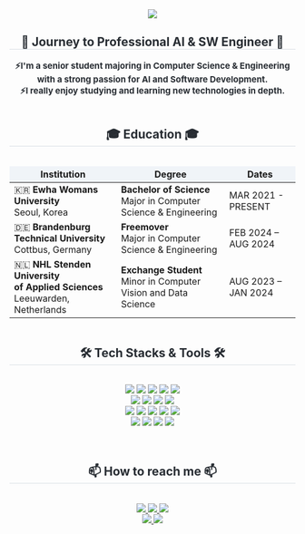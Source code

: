 <div align= "center">
    <img src="https://capsule-render.vercel.app/api?type=waving&color=0:d2ff70,100:b8e0ff&height=180&text=Hi,%20there!%20Welcome%20to%20Daye's%20Github👋&animation=&fontColor=000000&fontSize=40" />
</div>    

<div align="center">
    <h2 style="border-bottom: 1px solid #d8dee4; color: #282d33;">🌱 Journey to Professional AI & SW Engineer 🌱</h2>
    <div style="font-weight: 700; font-size: 15px; text-align: center; color: #282d33;">
        ⚡I'm a senior student majoring in Computer Science & Engineering<br>
        with a strong passion for AI and Software Development.<br>
        ⚡I really enjoy studying and learning new technologies in depth.<br>
    <br>
    </div>
</div>

<div align="center">
  <h2 style="border-bottom: 1px solid #d8dee4; color: #282d33;"> 🎓 Education 🎓</h2> <br>   
  <table style="margin: 0 auto; border-collapse: collapse;">
    <thead>
      <tr>
        <tr style="background-color: #f0f4f8;">
        <th><strong>Institution</strong></th>
        <th><strong>Degree</strong></th>
        <th><strong>Dates</strong></th>
      </tr>
    </thead>
    <tbody>
      <tr>
        <td>🇰🇷 <strong>Ewha Womans University</strong><br>Seoul, Korea</td>
        <td><strong>Bachelor of Science</strong><br>Major in Computer Science & Engineering</td>
        <td>MAR 2021 - PRESENT</td>
      </tr>
      <tr>
        <td>🇩🇪 <strong>Brandenburg Technical University</strong><br>Cottbus, Germany</td>
        <td><strong>Freemover</strong><br>Major in Computer Science & Engineering</td>
        <td>FEB 2024 – AUG 2024</td>
      </tr>
      <tr>
        <td>🇳🇱 <strong>NHL Stenden University <br>of Applied Sciences</strong><br>Leeuwarden, Netherlands</td>
        <td><strong>Exchange Student</strong><br>Minor in Computer Vision and Data Science</td>
        <td>AUG 2023 – JAN 2024</td>
      </tr>
    </tbody>
  </table>
    <br>
</div>

<div align= "center">
    <h2 style="border-bottom: 1px solid #d8dee4; color: #282d33;"> 🛠️ Tech Stacks & Tools 🛠️</h2> <br> 
    <div style="margin: 0 auto; text-align: center;" align= "center"> <img src="https://img.shields.io/badge/python-%233776AB.svg?&style=for-the-badge&logo=python&logoColor=white" />
          <img src="https://img.shields.io/badge/pytorch-%23EE4C2C.svg?&style=for-the-badge&logo=pytorch&logoColor=white" />
          <img src="https://img.shields.io/badge/git-%23F05032.svg?&style=for-the-badge&logo=git&logoColor=white" />
          <img src="https://img.shields.io/badge/gitlab-%23FCA121.svg?&style=for-the-badge&logo=gitlab&logoColor=black" />
          <img src="https://img.shields.io/badge/github-%23181717.svg?&style=for-the-badge&logo=github&logoColor=white" />
          <br/><img src="https://img.shields.io/badge/pycharm-%23E50695.svg?&style=for-the-badge&logo=pycharm&logoColor=white" />
          <img src="https://img.shields.io/badge/visual%20studio%20code-%23007ACC.svg?&style=for-the-badge&logo=visual%20studio%20code&logoColor=white" />
          <img src="https://img.shields.io/badge/intellij%20idea-%23000000.svg?&style=for-the-badge&logo=intellij%20idea&logoColor=white" />
          <img src="https://img.shields.io/badge/jupyter-%23F37626.svg?&style=for-the-badge&logo=jupyter&logoColor=white" />
          <br/><img src="https://img.shields.io/badge/google%20colab-%23F9AB00.svg?&style=for-the-badge&logo=google%20colab&logoColor=black" />
          <img src="https://img.shields.io/badge/latex-%23008080.svg?&style=for-the-badge&logo=latex&logoColor=white" />
          <img src="https://img.shields.io/badge/overleaf-%2347A141.svg?&style=for-the-badge&logo=overleaf&logoColor=white" />
          <img src="https://img.shields.io/badge/filezilla-%23BF0000.svg?&style=for-the-badge&logo=filezilla&logoColor=white" />
          <img src="https://img.shields.io/badge/slack-%234A154B.svg?&style=for-the-badge&logo=slack&logoColor=white" />
          <br/><img src="https://img.shields.io/badge/discord-%237289DA.svg?&style=for-the-badge&logo=discord&logoColor=white" />
          <img src="https://img.shields.io/badge/notion-%23000000.svg?&style=for-the-badge&logo=notion&logoColor=white" />
          <img src="https://img.shields.io/badge/microsoft%20outlook-%230078D4.svg?&style=for-the-badge&logo=microsoft%20outlook&logoColor=white" />
          <img src="https://img.shields.io/badge/microsoft%20teams-%236264A7.svg?&style=for-the-badge&logo=microsoft%20teams&logoColor=white" />
          <br/>
          <br>
          <br>
          </div>
    </div>
    <div align= "center">
    <h2 style="border-bottom: 1px solid #d8dee4; color: #282d33;"> 📫 How to reach me 📫</h2> <br> 
    <div align= "center"> <a href=mailto:jjangdaye@gmail.com> <img src="https://img.shields.io/badge/Gmail-%23FFEC58?style=for-the-badge&logo=Gmail&logoColor=white&link=mailto:jjangdaye@gmail.com"> </a>
         <a href=https://blog.naver.com/moda1019> <img src="https://img.shields.io/badge/Blog-03C75A?style=for-the-badge&logo=Naver&logoColor=white&link=https://blog.naver.com/moda1019"> </a>
         <a href=https://linkedin.com/in/daye-jang-847bab293> <img src="http://img.shields.io/badge/-LinkedIn-0072b1?style=for-the-badge&logo=linkedin&link=https://linkedin.com/in/daye-jang-847bab293"> </a>
         <br/><a href=https://youtube.com/@jjangdaye><img src="https://img.shields.io/badge/YouTube-%23FF0000.svg?style=for-the-badge&logo=YouTube&logoColor=white&link=https://youtube.com/@jjangdaye">
         <a href=https://alwaysmoveforward.tistory.com/> <img src="https://img.shields.io/badge/Tistory-000000?style=for-the-badge&logo=Tistory&logoColor=white&link=https://alwaysmoveforward.tistory.com/"> </a>
          </div>  <br> 
    <div align= "center">  </div> 
    </div>
